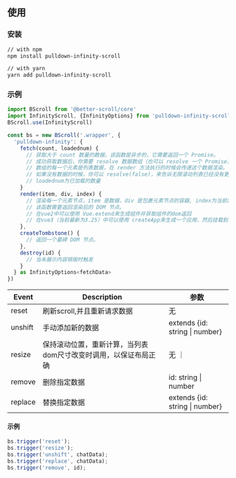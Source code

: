## 使用

### 安装

```bash
// with npm
npm install pulldown-infinity-scroll

// with yarn
yarn add pulldown-infinity-scroll
```
### 示例
```js
import BScroll from '@better-scroll/core'
import InfinityScroll, {InfinityOptions} from 'pulldown-infinity-scroll'
BScroll.use(InfinityScroll)

const bs = new BScroll('.wrapper', {
  'pulldown-infinity': {
    fetch(count, loadednum) {
      // 获取大于 count 数量的数据，该函数是异步的，它需要返回一个 Promise。
      // 成功获取数据后，你需要 resolve 数据数组（也可以 resolve 一个 Promise）（数据中必须包含id,计算、销毁等都需要id来确认）。
      // 数组的每一个元素是列表数据，在 render 方法执行的时候会传递这个数据渲染。
      // 如果没有数据的时候，你可以 resolve(false)，来告诉无限滚动列表已经没有更多数据了。
      // loadednum为已加载的数量
    }
    render(item, div, index) {
      // 渲染每一个元素节点，item 是数据，div 是包裹元素节点的容器, index为当前索引。
      // 该函数需要返回渲染后的 DOM 节点。
      // 在vue2中可以使用 Vue.extend来生成组件并获取组件的dom返回
      // 在vue3（当前最新为3.25）中可以使用 createApp来生成一个应用，然后挂载到指定dom中然后返回
    },
    createTombstone() {
      // 返回一个墓碑 DOM 节点。
    },
    destroy(id) {
      // 当未展示内容销毁时触发
    }
  } as InfinityOptions<fetchData>
})
```


| Event               | Description                                             | 参数                      |
| ------------------- | ------------------------------------------------------- | ------------------------ |
| reset               | 刷新scroll,并且重新请求数据 | 无 | 
| unshift             | 手动添加新的数据 | extends {id: string \| number} | 
| resize              | 保持滚动位置，重新计算，当列表dom尺寸改变时调用，以保证布局正确 | 无 ｜
| remove              | 删除指定数据 | id: string \| number |
| replace              | 替换指定数据 | extends {id: string \| number} |



#### 示例

```js
bs.trigger('reset');
bs.trigger('resize');
bs.trigger('unshift', chatData);
bs.trigger('replace', chatData);
bs.trigger('remove', id);
```